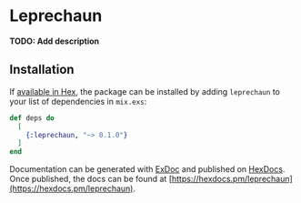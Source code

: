 # Leprechaun

**TODO: Add description**

## Installation

If [available in Hex](https://hex.pm/docs/publish), the package can be installed
by adding `leprechaun` to your list of dependencies in `mix.exs`:

```elixir
def deps do
  [
    {:leprechaun, "~> 0.1.0"}
  ]
end
```

Documentation can be generated with [ExDoc](https://github.com/elixir-lang/ex_doc)
and published on [HexDocs](https://hexdocs.pm). Once published, the docs can
be found at [https://hexdocs.pm/leprechaun](https://hexdocs.pm/leprechaun).

